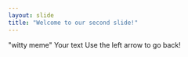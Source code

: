 ```yaml
---
layout: slide
title: "Welcome to our second slide!"
---
```

"witty meme"
Your text
Use the left arrow to go back!
